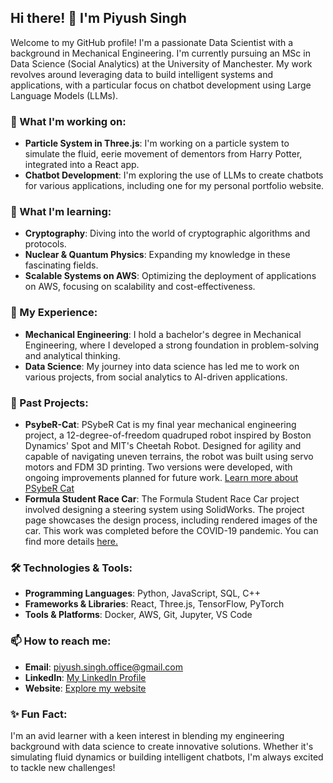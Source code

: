 ## Hi there! 👋 I'm Piyush Singh

Welcome to my GitHub profile! I'm a passionate Data Scientist with a background in Mechanical Engineering. I'm currently pursuing an MSc in Data Science (Social Analytics) at the University of Manchester. My work revolves around leveraging data to build intelligent systems and applications, with a particular focus on chatbot development using Large Language Models (LLMs).

### 🚀 What I'm working on:

- **Particle System in Three.js**: I'm working on a particle system to simulate the fluid, eerie movement of dementors from Harry Potter, integrated into a React app.
- **Chatbot Development**: I'm exploring the use of LLMs to create chatbots for various applications, including one for my personal portfolio website.

### 🌱 What I'm learning:

- **Cryptography**: Diving into the world of cryptographic algorithms and protocols.
- **Nuclear & Quantum Physics**: Expanding my knowledge in these fascinating fields.
- **Scalable Systems on AWS**: Optimizing the deployment of applications on AWS, focusing on scalability and cost-effectiveness.

### 💼 My Experience:

- **Mechanical Engineering**: I hold a bachelor's degree in Mechanical Engineering, where I developed a strong foundation in problem-solving and analytical thinking.
- **Data Science**: My journey into data science has led me to work on various projects, from social analytics to AI-driven applications.

### 📂 Past Projects:

- **PsybeR-Cat**: PSybeR Cat is my final year mechanical engineering project, a 12-degree-of-freedom quadruped robot inspired by Boston Dynamics' Spot and MIT's Cheetah Robot. Designed for agility and capable of navigating uneven terrains, the robot was built using servo motors and FDM 3D printing. Two versions were developed, with ongoing improvements planned for future work.
[Learn more about PSybeR Cat](https://www.piyushsingh.in/Projects/PsybeR-Cat.html)
- **Formula Student Race Car**: The Formula Student Race Car project involved designing a steering system using SolidWorks. The project page showcases the design process, including rendered images of the car. This work was completed before the COVID-19 pandemic. You can find more details
[here.](https://www.piyushsingh.in/Projects/Formula-Student-Car.html)

### 🛠️ Technologies & Tools:

- **Programming Languages**: Python, JavaScript, SQL, C++
- **Frameworks & Libraries**: React, Three.js, TensorFlow, PyTorch
- **Tools & Platforms**: Docker, AWS, Git, Jupyter, VS Code

### 📫 How to reach me:

- **Email**: piyush.singh.office@gmail.com
- **LinkedIn**: [My LinkedIn Profile](https://www.linkedin.com/in/piyushsinghofficial/)
- **Website**: [Explore my website](www.piyushsingh.in)

### ✨ Fun Fact:

I'm an avid learner with a keen interest in blending my engineering background with data science to create innovative solutions. Whether it's simulating fluid dynamics or building intelligent chatbots, I'm always excited to tackle new challenges!
